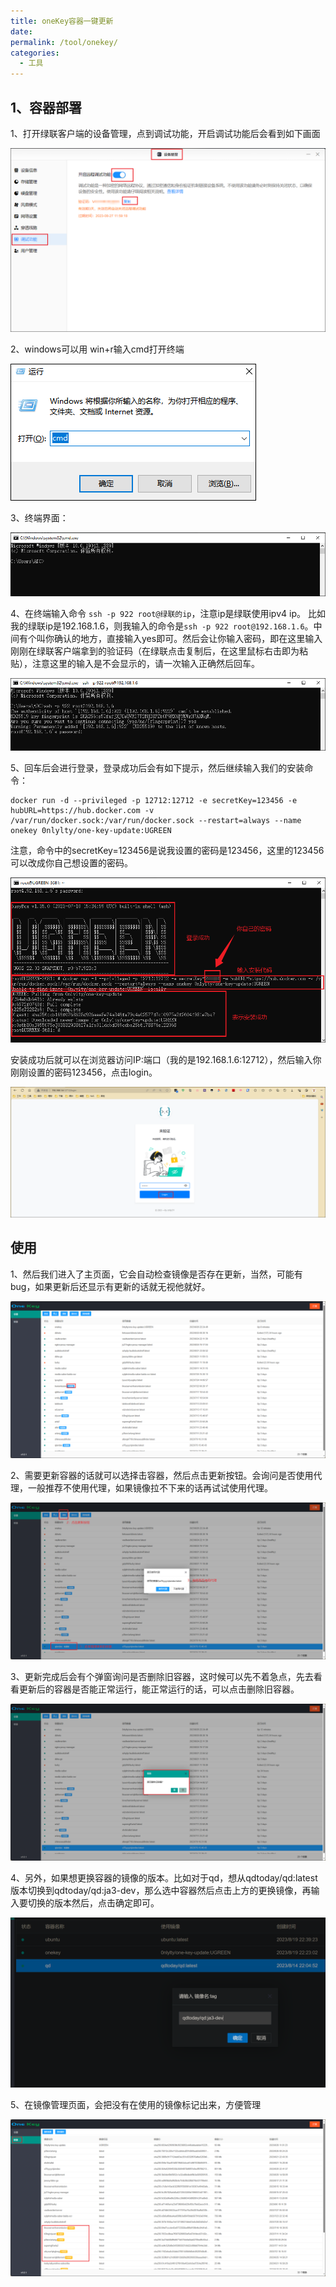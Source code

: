 ```yaml
---
title: oneKey容器一键更新
date: 
permalink: /tool/onekey/
categories:
  - 工具
---
```

## 1、容器部署

1、打开绿联客户端的设备管理，点到调试功能，开启调试功能后会看到如下画面

![img](./img/0401.png)

2、windows可以用 win+r输入cmd打开终端

![img](./img/0402.png)

3、终端界面：

![img](./img/0403.png)

4、在终端输入命令 `ssh -p 922 root@绿联的ip`，注意ip是绿联使用ipv4 ip。 比如我的绿联ip是192.168.1.6，则我输入的命令是`ssh -p 922 root@192.168.1.6`。中间有个叫你确认的地方，直接输入yes即可。然后会让你输入密码，即在这里输入刚刚在绿联客户端拿到的验证码（在绿联点击复制后，在这里鼠标右击即为粘贴），注意这里的输入是不会显示的，请一次输入正确然后回车。

![img](./img/0404.png)

5、回车后会进行登录，登录成功后会有如下提示，然后继续输入我们的安装命令：
```
docker run -d --privileged -p 12712:12712 -e secretKey=123456 -e hubURL=https://hub.docker.com -v /var/run/docker.sock:/var/run/docker.sock --restart=always --name onekey 0nlylty/one-key-update:UGREEN
```
注意，命令中的secretKey=123456是说我设置的密码是123456，这里的123456可以改成你自己想设置的密码。

![img](./img/0405.png)

安装成功后就可以在浏览器访问IP:端口（我的是192.168.1.6:12712），然后输入你刚刚设置的密码123456，点击login。

![img](./img/0406.png)

## 使用

1、然后我们进入了主页面，它会自动检查镜像是否存在更新，当然，可能有bug，如果更新后还显示有更新的话就无视他就好。

![img](./img/0407.png)

2、需要更新容器的话就可以选择击容器，然后点击更新按钮。会询问是否使用代理，一般推荐不使用代理，如果镜像拉不下来的话再试试使用代理。

![img](./img/0408.png)

3、更新完成后会有个弹窗询问是否删除旧容器，这时候可以先不着急点，先去看看更新后的容器是否能正常运行，能正常运行的话，可以点击删除旧容器。

![img](./img/0409.png)

4、另外，如果想更换容器的镜像的版本。比如对于qd，想从qdtoday/qd:latest版本切换到qdtoday/qd:ja3-dev，那么选中容器然后点击上方的更换镜像，再输入要切换的版本然后，点击确定即可。

![img](./img/0410.png)

5、在镜像管理页面，会把没有在使用的镜像标记出来，方便管理

![img](./img/0411.png)
